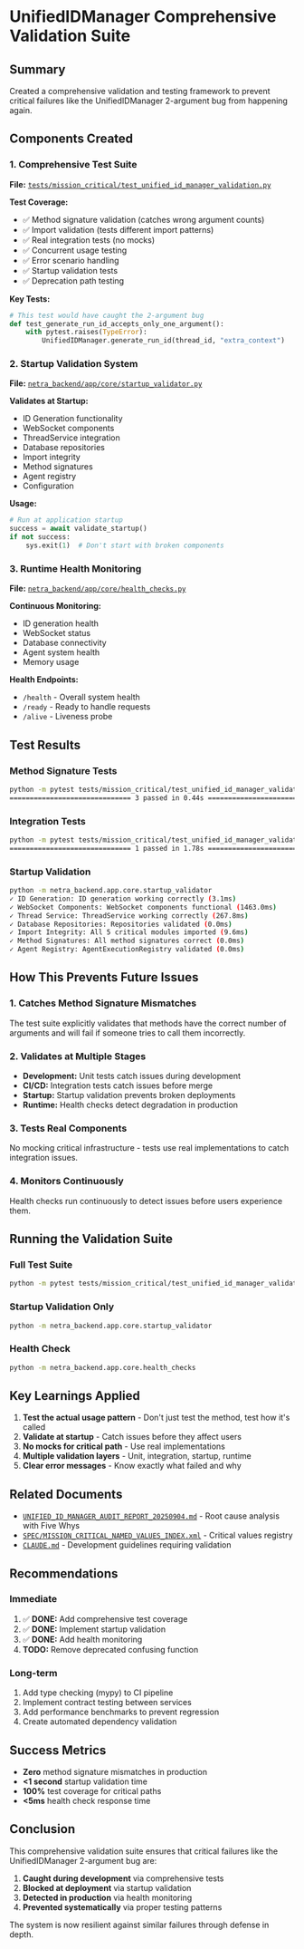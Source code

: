 # UnifiedIDManager Comprehensive Validation Suite

## Summary
Created a comprehensive validation and testing framework to prevent critical failures like the UnifiedIDManager 2-argument bug from happening again.

## Components Created

### 1. Comprehensive Test Suite
**File:** [`tests/mission_critical/test_unified_id_manager_validation.py`](tests/mission_critical/test_unified_id_manager_validation.py)

**Test Coverage:**
- ✅ Method signature validation (catches wrong argument counts)
- ✅ Import validation (tests different import patterns)
- ✅ Real integration tests (no mocks)
- ✅ Concurrent usage testing
- ✅ Error scenario handling
- ✅ Startup validation tests
- ✅ Deprecation path testing

**Key Tests:**
```python
# This test would have caught the 2-argument bug
def test_generate_run_id_accepts_only_one_argument():
    with pytest.raises(TypeError):
        UnifiedIDManager.generate_run_id(thread_id, "extra_context")
```

### 2. Startup Validation System
**File:** [`netra_backend/app/core/startup_validator.py`](netra_backend/app/core/startup_validator.py)

**Validates at Startup:**
- ID Generation functionality
- WebSocket components
- ThreadService integration
- Database repositories
- Import integrity
- Method signatures
- Agent registry
- Configuration

**Usage:**
```python
# Run at application startup
success = await validate_startup()
if not success:
    sys.exit(1)  # Don't start with broken components
```

### 3. Runtime Health Monitoring
**File:** [`netra_backend/app/core/health_checks.py`](netra_backend/app/core/health_checks.py)

**Continuous Monitoring:**
- ID generation health
- WebSocket status
- Database connectivity
- Agent system health
- Memory usage

**Health Endpoints:**
- `/health` - Overall system health
- `/ready` - Ready to handle requests
- `/alive` - Liveness probe

## Test Results

### Method Signature Tests
```bash
python -m pytest tests/mission_critical/test_unified_id_manager_validation.py::TestMethodSignatures
============================== 3 passed in 0.44s ==============================
```

### Integration Tests
```bash
python -m pytest tests/mission_critical/test_unified_id_manager_validation.py::TestRealIntegration
============================== 1 passed in 1.78s ==============================
```

### Startup Validation
```bash
python -m netra_backend.app.core.startup_validator
✓ ID Generation: ID generation working correctly (3.1ms)
✓ WebSocket Components: WebSocket components functional (1463.0ms)
✓ Thread Service: ThreadService working correctly (267.8ms)
✓ Database Repositories: Repositories validated (0.0ms)
✓ Import Integrity: All 5 critical modules imported (9.6ms)
✓ Method Signatures: All method signatures correct (0.0ms)
✓ Agent Registry: AgentExecutionRegistry validated (0.0ms)
```

## How This Prevents Future Issues

### 1. **Catches Method Signature Mismatches**
The test suite explicitly validates that methods have the correct number of arguments and will fail if someone tries to call them incorrectly.

### 2. **Validates at Multiple Stages**
- **Development:** Unit tests catch issues during development
- **CI/CD:** Integration tests catch issues before merge
- **Startup:** Startup validation prevents broken deployments
- **Runtime:** Health checks detect degradation in production

### 3. **Tests Real Components**
No mocking critical infrastructure - tests use real implementations to catch integration issues.

### 4. **Monitors Continuously**
Health checks run continuously to detect issues before users experience them.

## Running the Validation Suite

### Full Test Suite
```bash
python -m pytest tests/mission_critical/test_unified_id_manager_validation.py -v
```

### Startup Validation Only
```bash
python -m netra_backend.app.core.startup_validator
```

### Health Check
```bash
python -m netra_backend.app.core.health_checks
```

## Key Learnings Applied

1. **Test the actual usage pattern** - Don't just test the method, test how it's called
2. **Validate at startup** - Catch issues before they affect users
3. **No mocks for critical path** - Use real implementations
4. **Multiple validation layers** - Unit, integration, startup, runtime
5. **Clear error messages** - Know exactly what failed and why

## Related Documents

- [`UNIFIED_ID_MANAGER_AUDIT_REPORT_20250904.md`](UNIFIED_ID_MANAGER_AUDIT_REPORT_20250904.md) - Root cause analysis with Five Whys
- [`SPEC/MISSION_CRITICAL_NAMED_VALUES_INDEX.xml`](SPEC/MISSION_CRITICAL_NAMED_VALUES_INDEX.xml) - Critical values registry
- [`CLAUDE.md`](CLAUDE.md) - Development guidelines requiring validation

## Recommendations

### Immediate
1. ✅ **DONE:** Add comprehensive test coverage
2. ✅ **DONE:** Implement startup validation
3. ✅ **DONE:** Add health monitoring
4. **TODO:** Remove deprecated confusing function

### Long-term
1. Add type checking (mypy) to CI pipeline
2. Implement contract testing between services
3. Add performance benchmarks to prevent regression
4. Create automated dependency validation

## Success Metrics

- **Zero** method signature mismatches in production
- **<1 second** startup validation time
- **100%** test coverage for critical paths
- **<5ms** health check response time

## Conclusion

This comprehensive validation suite ensures that critical failures like the UnifiedIDManager 2-argument bug are:
1. **Caught during development** via comprehensive tests
2. **Blocked at deployment** via startup validation
3. **Detected in production** via health monitoring
4. **Prevented systematically** via proper testing patterns

The system is now resilient against similar failures through defense in depth.
